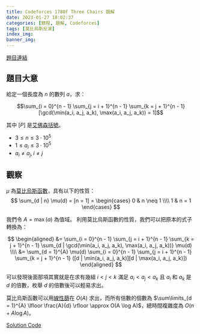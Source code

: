 ```yaml
---
title: Codeforces 1780F Three Chairs 題解
date: 2023-01-27 18:02:37
categories: [競程, 題解, Codeforces]
tags: [莫比烏斯反演]
index_img:
banner_img:
---
```



[題目連結](https://codeforces.com/contest/1780/problem/F)

## 題目大意

給定一個長度為 $n$ 的數列 $a$，求：

$$\sum_{i = 0}^{n - 1} \sum_{j = i + 1}^{n - 1} \sum_{k = j + 1}^{n - 1} [\gcd(\min(a_i, a_j, a_k), \max(a_i, a_j, a_k)) = 1]$$

其中 $[P]$ 是[艾佛森括號](https://zh.wikipedia.org/wiki/%E8%89%BE%E4%BD%9B%E6%A3%AE%E6%8B%AC%E5%8F%B7)。

* $3 \leq n \leq 3 \cdot 10^5$
* $1 \leq a_i \leq 3 \cdot 10^5$
* $a_i \neq a_j, i \neq j$

## 觀察

$\mu$ 為[莫比烏斯函數](https://oi-wiki.org/math/number-theory/mobius/)，具有以下的性質：
$$
\sum_{d | n} \mu(d) = [n = 1] =
\begin{cases}
    0 & n \neq 1 \\\\
    1 & n = 1
\end{cases}
$$

我們令 $A = \max(a)$ 為值域。
利用莫比烏斯函數的性質，我們可以把原本的式子轉換為：

$$
\begin{aligned}
&= \sum_{i = 0}^{n - 1} \sum_{j = i + 1}^{n - 1} \sum_{k = j + 1}^{n - 1} \sum_{d | \gcd(\min(a_i, a_j, a_k), \max(a_i, a_j, a_k))} \mu(d) \\\\
&= \sum_{d = 1}^{A} \mu(d) \sum_{i = 0}^{n - 1} \sum_{j = i + 1}^{n - 1} \sum_{k = j + 1}^{n - 1} ([d | \min(a_i, a_j, a_k)][d | \max(a_i, a_j, a_k)])
\end{aligned}
$$

可以發現後面那項其實就是在求有幾組 $i < j < k$ 滿足 $a_i < a_j < a_k$ 且 $a_i$ 和 $a_k$ 是 $d$ 的倍數，枚舉 $d$ 的倍數後可以輕易求出。

莫比烏斯函數可以用[線性篩](https://oi-wiki.org/math/number-theory/sieve/#%E7%BA%BF%E6%80%A7%E7%AD%9B%E6%B3%95)在 $O(A)$ 求出，而所有倍數的個數為 $\sum\limits_{d = 1}^{A} \lfloor \frac{A}{d} \rfloor \approx O(A \log A)$，總時間複雜度為 $O(n + A \log A)$。

[Solution Code](https://codeforces.com/contest/1780/submission/190633405)
